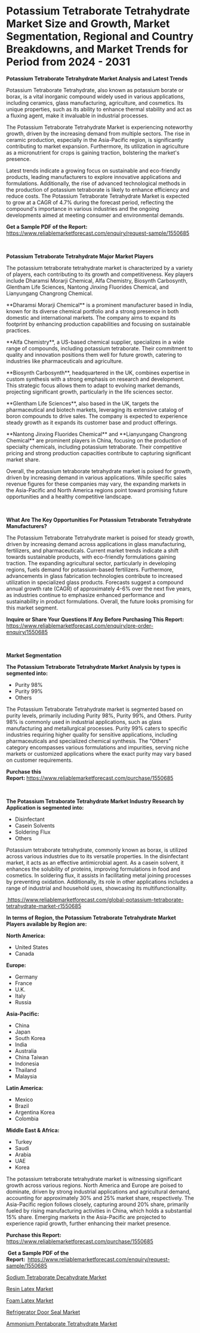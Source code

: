 <p><h1>Potassium Tetraborate Tetrahydrate Market Size and Growth, Market Segmentation, Regional and Country Breakdowns, and Market Trends for Period from 2024 -  2031</h1></p><p><strong>Potassium Tetraborate Tetrahydrate Market Analysis and Latest Trends</strong></p>
<p><p>Potassium Tetraborate Tetrahydrate, also known as potassium borate or borax, is a vital inorganic compound widely used in various applications, including ceramics, glass manufacturing, agriculture, and cosmetics. Its unique properties, such as its ability to enhance thermal stability and act as a fluxing agent, make it invaluable in industrial processes.</p><p>The Potassium Tetraborate Tetrahydrate Market is experiencing noteworthy growth, driven by the increasing demand from multiple sectors. The rise in ceramic production, especially in the Asia-Pacific region, is significantly contributing to market expansion. Furthermore, its utilization in agriculture as a micronutrient for crops is gaining traction, bolstering the market's presence.</p><p>Latest trends indicate a growing focus on sustainable and eco-friendly products, leading manufacturers to explore innovative applications and formulations. Additionally, the rise of advanced technological methods in the production of potassium tetraborate is likely to enhance efficiency and reduce costs. The Potassium Tetraborate Tetrahydrate Market is expected to grow at a CAGR of 4.7% during the forecast period, reflecting the compound's importance in various industries and the ongoing developments aimed at meeting consumer and environmental demands.</p></p>
<p><strong>Get a Sample PDF of the Report:&nbsp;</strong> <a href="https://www.reliablemarketforecast.com/enquiry/request-sample/1550685?utm_campaign=1082&utm_medium=2&utm_source=Github&utm_content=ia&utm_term=08112024&utm_id=potassium-tetraborate-tetrahydrate">https://www.reliablemarketforecast.com/enquiry/request-sample/1550685</a></p>
<p>&nbsp;</p>
<p><strong>Potassium Tetraborate Tetrahydrate Major Market Players</strong></p>
<p><p>The potassium tetraborate tetrahydrate market is characterized by a variety of players, each contributing to its growth and competitiveness. Key players include Dharamsi Morarji Chemical, Alfa Chemistry, Biosynth Carbosynth, Glentham Life Sciences, Nantong Jinxing Fluorides Chemical, and Lianyungang Changrong Chemical.</p><p>**Dharamsi Morarji Chemical** is a prominent manufacturer based in India, known for its diverse chemical portfolio and a strong presence in both domestic and international markets. The company aims to expand its footprint by enhancing production capabilities and focusing on sustainable practices.</p><p>**Alfa Chemistry**, a US-based chemical supplier, specializes in a wide range of compounds, including potassium tetraborate. Their commitment to quality and innovation positions them well for future growth, catering to industries like pharmaceuticals and agriculture.</p><p>**Biosynth Carbosynth**, headquartered in the UK, combines expertise in custom synthesis with a strong emphasis on research and development. This strategic focus allows them to adapt to evolving market demands, projecting significant growth, particularly in the life sciences sector.</p><p>**Glentham Life Sciences**, also based in the UK, targets the pharmaceutical and biotech markets, leveraging its extensive catalog of boron compounds to drive sales. The company is expected to experience steady growth as it expands its customer base and product offerings.</p><p>**Nantong Jinxing Fluorides Chemical** and **Lianyungang Changrong Chemical** are prominent players in China, focusing on the production of specialty chemicals, including potassium tetraborate. Their competitive pricing and strong production capacities contribute to capturing significant market share.</p><p>Overall, the potassium tetraborate tetrahydrate market is poised for growth, driven by increasing demand in various applications. While specific sales revenue figures for these companies may vary, the expanding markets in the Asia-Pacific and North America regions point toward promising future opportunities and a healthy competitive landscape.</p></p>
<p>&nbsp;</p>
<p><strong>What Are The Key Opportunities For Potassium Tetraborate Tetrahydrate Manufacturers?</strong></p>
<p><p>The Potassium Tetraborate Tetrahydrate market is poised for steady growth, driven by increasing demand across applications in glass manufacturing, fertilizers, and pharmaceuticals. Current market trends indicate a shift towards sustainable products, with eco-friendly formulations gaining traction. The expanding agricultural sector, particularly in developing regions, fuels demand for potassium-based fertilizers. Furthermore, advancements in glass fabrication technologies contribute to increased utilization in specialized glass products. Forecasts suggest a compound annual growth rate (CAGR) of approximately 4-6% over the next five years, as industries continue to emphasize enhanced performance and sustainability in product formulations. Overall, the future looks promising for this market segment.</p></p>
<p><strong>Inquire or Share Your Questions If Any Before Purchasing This Report:</strong> <a href="https://www.reliablemarketforecast.com/enquiry/pre-order-enquiry/1550685?utm_campaign=1082&utm_medium=2&utm_source=Github&utm_content=ia&utm_term=08112024&utm_id=potassium-tetraborate-tetrahydrate">https://www.reliablemarketforecast.com/enquiry/pre-order-enquiry/1550685</a></p>
<p>&nbsp;</p>
<p><strong>Market Segmentation</strong></p>
<p><strong>The Potassium Tetraborate Tetrahydrate Market Analysis by types is segmented into:</strong></p>
<p><ul><li>Purity 98%</li><li>Purity 99%</li><li>Others</li></ul></p>
<p><p>The Potassium Tetraborate Tetrahydrate market is segmented based on purity levels, primarily including Purity 98%, Purity 99%, and Others. Purity 98% is commonly used in industrial applications, such as glass manufacturing and metallurgical processes. Purity 99% caters to specific industries requiring higher quality for sensitive applications, including pharmaceuticals and specialized chemical synthesis. The "Others" category encompasses various formulations and impurities, serving niche markets or customized applications where the exact purity may vary based on customer requirements.</p></p>
<p><strong>Purchase this Report:&nbsp;</strong><a href="https://www.reliablemarketforecast.com/purchase/1550685?utm_campaign=1082&utm_medium=2&utm_source=Github&utm_content=ia&utm_term=08112024&utm_id=potassium-tetraborate-tetrahydrate">https://www.reliablemarketforecast.com/purchase/1550685</a></p>
<p>&nbsp;</p>
<p><strong>The Potassium Tetraborate Tetrahydrate Market Industry Research by Application is segmented into:</strong></p>
<p><ul><li>Disinfectant</li><li>Casein Solvents</li><li>Soldering Flux</li><li>Others</li></ul></p>
<p><p>Potassium tetraborate tetrahydrate, commonly known as borax, is utilized across various industries due to its versatile properties. In the disinfectant market, it acts as an effective antimicrobial agent. As a casein solvent, it enhances the solubility of proteins, improving formulations in food and cosmetics. In soldering flux, it assists in facilitating metal joining processes by preventing oxidation. Additionally, its role in other applications includes a range of industrial and household uses, showcasing its multifunctionality.</p></p>
<p><a href="https://www.reliablemarketforecast.com/global-potassium-tetraborate-tetrahydrate-market-r1550685?utm_campaign=1082&utm_medium=2&utm_source=Github&utm_content=ia&utm_term=08112024&utm_id=potassium-tetraborate-tetrahydrate">&nbsp;https://www.reliablemarketforecast.com/global-potassium-tetraborate-tetrahydrate-market-r1550685</a></p>
<p><strong>In terms of Region, the Potassium Tetraborate Tetrahydrate Market Players available by Region are:</strong></p>
<p>
    <p> <strong> North America: </strong>
        <ul>
            <li>United States</li>
            <li>Canada</li>
        </ul>
        </p> 
    <p> <strong> Europe: </strong>
        <ul>
            <li>Germany</li>
            <li>France</li>
            <li>U.K.</li>
            <li>Italy</li>
            <li>Russia</li>
        </ul>
        </p> 
    <p> <strong> Asia-Pacific: </strong>
        <ul>
            <li>China</li>
            <li>Japan</li>
            <li>South Korea</li>
            <li>India</li>
            <li>Australia</li>
            <li>China Taiwan</li>
            <li>Indonesia</li>
            <li>Thailand</li>
            <li>Malaysia</li>
        </ul>
        </p> 
    <p> <strong> Latin America: </strong>
        <ul>
            <li>Mexico</li>
            <li>Brazil</li>
            <li>Argentina Korea</li>
            <li>Colombia</li>
        </ul>
        </p> 
    <p> <strong> Middle East & Africa: </strong>
        <ul>
            <li>Turkey</li>
            <li>Saudi</li>
            <li>Arabia</li>
            <li>UAE</li>
            <li>Korea</li>
        </ul>
    </p>
    </p>
<p><p>The potassium tetraborate tetrahydrate market is witnessing significant growth across various regions. North America and Europe are poised to dominate, driven by strong industrial applications and agricultural demand, accounting for approximately 30% and 25% market share, respectively. The Asia-Pacific region follows closely, capturing around 20% share, primarily fueled by rising manufacturing activities in China, which holds a substantial 15% share. Emerging markets in the Asia-Pacific are projected to experience rapid growth, further enhancing their market presence.</p></p>
<p><strong>Purchase this Report: </strong><a href="https://www.reliablemarketforecast.com/purchase/1550685?utm_campaign=1082&utm_medium=2&utm_source=Github&utm_content=ia&utm_term=08112024&utm_id=potassium-tetraborate-tetrahydrate">https://www.reliablemarketforecast.com/purchase/1550685</a></p>
<p>&nbsp;<strong>Get a Sample PDF of the Report:&nbsp;&nbsp;</strong><a href="https://www.reliablemarketforecast.com/enquiry/request-sample/1550685?utm_campaign=1082&utm_medium=2&utm_source=Github&utm_content=ia&utm_term=08112024&utm_id=potassium-tetraborate-tetrahydrate">https://www.reliablemarketforecast.com/enquiry/request-sample/1550685</a></p>
<p><strong></strong></p>
<p><p><a href="https://github.com/cophervdheacoxt/Market-Research-Report-List-1/blob/main/sodium-tetraborate-decahydrate-market.md?utm_campaign=1082&utm_medium=2&utm_source=Github&utm_content=ia&utm_term=08112024&utm_id=potassium-tetraborate-tetrahydrate">Sodium Tetraborate Decahydrate Market</a></p><p><a href="https://github.com/judesaxav/Market-Research-Report-List-1/blob/main/resin-latex-market.md?utm_campaign=1082&utm_medium=2&utm_source=Github&utm_content=ia&utm_term=08112024&utm_id=potassium-tetraborate-tetrahydrate">Resin Latex Market</a></p><p><a href="https://github.com/marcouhbmammoc/Market-Research-Report-List-1/blob/main/foam-latex-market.md?utm_campaign=1082&utm_medium=2&utm_source=Github&utm_content=ia&utm_term=08112024&utm_id=potassium-tetraborate-tetrahydrate">Foam Latex Market</a></p><p><a href="https://github.com/caetlinivcar/Market-Research-Report-List-1/blob/main/refrigerator-door-seal-market.md?utm_campaign=1082&utm_medium=2&utm_source=Github&utm_content=ia&utm_term=08112024&utm_id=potassium-tetraborate-tetrahydrate">Refrigerator Door Seal Market</a></p><p><a href="https://github.com/raymederonmot/Market-Research-Report-List-1/blob/main/ammonium-pentaborate-tetrahydrate-market.md?utm_campaign=1082&utm_medium=2&utm_source=Github&utm_content=ia&utm_term=08112024&utm_id=potassium-tetraborate-tetrahydrate">Ammonium Pentaborate Tetrahydrate Market</a></p></p>